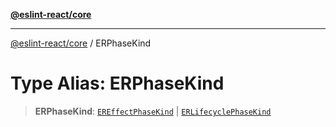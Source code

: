 [**@eslint-react/core**](../README.md)

***

[@eslint-react/core](../README.md) / ERPhaseKind

# Type Alias: ERPhaseKind

> **ERPhaseKind**: [`EREffectPhaseKind`](EREffectPhaseKind.md) \| [`ERLifecyclePhaseKind`](ERLifecyclePhaseKind.md)
